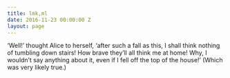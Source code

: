 ```yaml
---
title: lmk,ml
date: 2016-11-23 00:00:00 Z
layout: page
---
```


‘Well!’ thought Alice to herself, ‘after such a fall as this, I shall think nothing of tumbling down stairs! How brave they’ll all think me at home! Why, I wouldn’t say anything about it, even if I fell off the top of the house!’ (Which was very likely true.) 